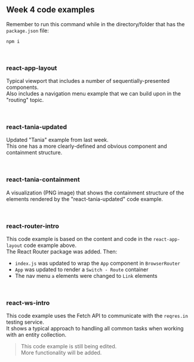 ## Week 4 code examples

Remember to run this command while in the directory/folder that has the `package.json` file:

```
npm i
```

<br>

### react-app-layout

Typical viewport that includes a number of sequentially-presented components.  
Also includes a navigation menu example that we can build upon in the "routing" topic.  

<br>

### react-tania-updated

Updated "Tania" example from last week.  
This one has a more clearly-defined and obvious component and containment structure.  

<br>

### react-tania-containment

A visualization (PNG image) that shows the containment structure of the elements rendered by the "react-tania-updated" code example. 

<br>

### react-router-intro

This code example is based on the content and code in the `react-app-layout` code example above.  
The React Router package was added. Then:
* `index.js` was updated to wrap the `App` component in `BrowserRouter` 
* `App` was updated to render a `Switch - Route` container 
* The nav menu `a` elements were changed to `Link` elements 

<br>

### react-ws-intro

This code example uses the Fetch API to communicate with the `reqres.in` testing service.  
It shows a typical approach to handling all common tasks when working with an entity collection. 

> This code example is still being edited.  
> More functionality will be added. 

<br>
